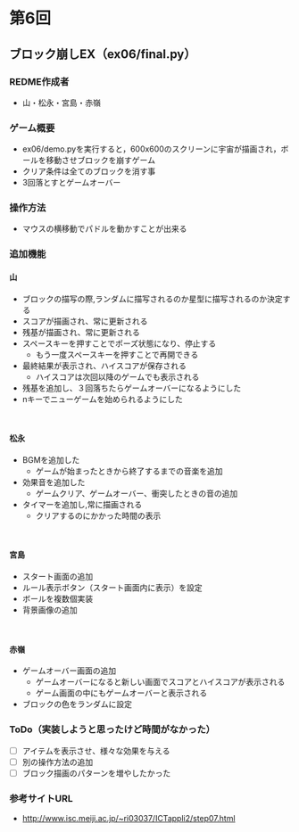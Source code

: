 # 第6回
## ブロック崩しEX（ex06/final.py）
### REDME作成者
- 山・松永・宮島・赤嶺
### ゲーム概要
- ex06/demo.pyを実行すると，600x600のスクリーンに宇宙が描画され，ボールを移動させブロックを崩すゲーム
- クリア条件は全てのブロックを消す事
- 3回落とすとゲームオーバー
### 操作方法
- マウスの横移動でパドルを動かすことが出来る
### 追加機能
#### 山
- ブロックの描写の際,ランダムに描写されるのか星型に描写されるのか決定する
- スコアが描画され、常に更新される
- 残基が描画され、常に更新される
- スペースキーを押すことでポーズ状態になり、停止する
    - もう一度スペースキーを押すことで再開できる
- 最終結果が表示され、ハイスコアが保存される
    - ハイスコアは次回以降のゲームでも表示される
- 残基を追加し、３回落ちたらゲームオーバーになるようにした
- nキーでニューゲームを始められるようにした
<br>

#### 松永
- BGMを追加した
    - ゲームが始まったときから終了するまでの音楽を追加
- 効果音を追加した
    - ゲームクリア、ゲームオーバー、衝突したときの音の追加
- タイマーを追加し,常に描画される
    - クリアするのにかかった時間の表示
<br>

#### 宮島
- スタート画面の追加
- ルール表示ボタン（スタート画面内に表示）を設定
- ボールを複数個実装
- 背景画像の追加
<br>

#### 赤嶺
- ゲームオーバー画面の追加
    - ゲームオーバーになると新しい画面でスコアとハイスコアが表示される
    - ゲーム画面の中にもゲームオーバーと表示される
- ブロックの色をランダムに設定

### ToDo（実装しようと思ったけど時間がなかった）
- [ ] アイテムを表示させ、様々な効果を与える
- [ ] 別の操作方法の追加
- [ ] ブロック描画のパターンを増やしたかった
### 参考サイトURL
- http://www.isc.meiji.ac.jp/~ri03037/ICTappli2/step07.html
